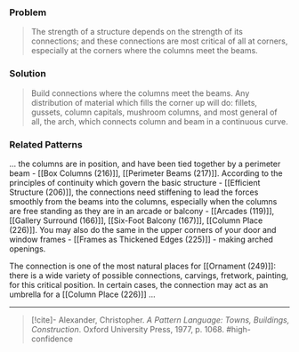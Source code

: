 ### Problem
>The strength of a structure depends on the strength of its connections; and these connections are most critical of all at corners, especially at the corners where the columns meet the beams.

### Solution
>Build connections where the columns meet the beams. Any distribution of material which fills the corner up will do: fillets, gussets, column capitals, mushroom columns, and most general of all, the arch, which connects column and beam in a continuous curve.

### Related Patterns
... the columns are in position, and have been tied together by a perimeter beam - [[Box Columns (216)]], [[Perimeter Beams (217)]]. According to the principles of continuity which govern the basic structure - [[Efficient Structure (206)]], the connections need stiffening to lead the forces smoothly from the beams into the columns, especially when the columns are free standing as they are in an arcade or balcony - [[Arcades (119)]], [[Gallery Surround (166)]], [[Six-Foot Balcony (167)]], [[Column Place (226)]]. You may also do the same in the upper corners of your door and window frames - [[Frames as Thickened Edges (225)]] - making arched openings.

The connection is one of the most natural places for [[Ornament (249)]]: there is a wide variety of possible connections, carvings, fretwork, painting, for this critical position. In certain cases, the connection may act as an umbrella for a [[Column Place (226)]] ...

---
> [!cite]- Alexander, Christopher. _A Pattern Language: Towns, Buildings, Construction_. Oxford University Press, 1977, p. 1068.
> #high-confidence 